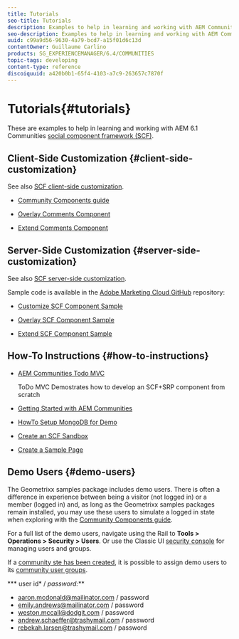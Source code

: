 ```yaml
---
title: Tutorials
seo-title: Tutorials
description: Examples to help in learning and working with AEM Communities social component framework (SCF)
seo-description: Examples to help in learning and working with AEM Communities social component framework (SCF)
uuid: c99a9d56-9630-4a79-bcd7-a15f01d6c13d
contentOwner: Guillaume Carlino
products: SG_EXPERIENCEMANAGER/6.4/COMMUNITIES
topic-tags: developing
content-type: reference
discoiquuid: a420b0b1-65f4-4103-a7c9-263657c7870f
---
```


# Tutorials{#tutorials}

These are examples to help in learning and working with AEM 6.1 Communities [social component framework (SCF)](/help/communities/scf.md).

## Client-Side Customization {#client-side-customization}

See also [SCF client-side customization](/help/communities/client-customize.md).

* [Community Components guide](/help/communities/components-guide.md)

* [Overlay Comments Component](/help/communities/overlay-comments.md)

* [Extend Comments Component](/help/communities/extend-comments.md)

## Server-Side Customization {#server-side-customization}

See also [SCF server-side customization](/help/communities/server-customize.md).

Sample code is available in the [Adobe Marketing Cloud GitHub](https://github.com/Adobe-Marketing-Cloud) repository:

* [Customize SCF Component Sample](https://github.com/Adobe-Marketing-Cloud/aem-scf-sample-components-customize)

* [Overlay SCF Component Sample](https://github.com/Adobe-Marketing-Cloud/aem-scf-sample-components-overlay)

* [Extend SCF Component Sample](https://github.com/Adobe-Marketing-Cloud/aem-scf-sample-components-extension)

## How-To Instructions {#how-to-instructions}

* [AEM Communities Todo MVC](https://github.com/Adobe-Marketing-Cloud/aem-communities-todomvc-sample) 

  ToDo MVC Demostrates how to develop an SCF+SRP component from scratch

* [Getting Started with AEM Communities](/help/communities/getting-started.md)

* [HowTo Setup MongoDB for Demo](/help/communities/demo-mongo.md)

* [Create an SCF Sandbox](/help/communities/an-scf-sandbox.md)

* [Create a Sample Page](/help/communities/create-sample-page.md)

## Demo Users {#demo-users}

The Geometrixx samples package includes demo users. There is often a difference in experience between being a visitor (not logged in) or a member (logged in) and, as long as the Geometrixx samples packages remain installed, you may use these users to simulate a logged in state when exploring with the [Community Components guide](/help/communities/components-guide.md).

For a full list of the demo users, navigate using the Rail to **Tools &gt; Operations &gt; Security &gt; Users**. Or use the Classic UI [security console](http://localhost:4502/useradmin) for managing users and groups.

If a [community ste has been created](/help/communities/getting-started.md), it is possible to assign demo users to its [community user groups](/help/communities/users.md).

*** user id* / *password:***

* aaron.mcdonald@mailinator.com / password
* emily.andrews@mailinator.com / password
* weston.mccall@dodgit.com / password
* andrew.schaeffer@trashymail.com / password
* rebekah.larsen@trashymail.com / password


